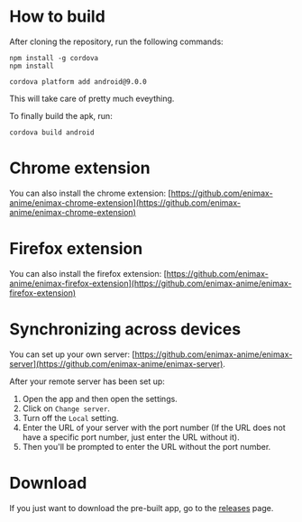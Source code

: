 # How to build

After cloning the repository, run the following commands:

```
npm install -g cordova
npm install
```

```
cordova platform add android@9.0.0
```

This will take care of pretty much eveything.

To finally build the apk, run:

```
cordova build android
```

# Chrome extension
You can also install the chrome extension: [https://github.com/enimax-anime/enimax-chrome-extension](https://github.com/enimax-anime/enimax-chrome-extension)

# Firefox extension
You can also install the firefox extension: [https://github.com/enimax-anime/enimax-firefox-extension](https://github.com/enimax-anime/enimax-firefox-extension)


# Synchronizing across devices

You can set up your own server: [https://github.com/enimax-anime/enimax-server](https://github.com/enimax-anime/enimax-server).

After your remote server has been set up:
1. Open the app and then open the settings.
2. Click on `Change server`.
3. Turn off the `Local` setting.
4. Enter the URL of your server with the port number (If the URL does not have a specific port number, just enter the URL without it).
5. Then you'll be prompted to enter the URL without the port number.



# Download

If you just want to download the pre-built app, go to the [releases](https://github.com/enimax-anime/enimax/releases) page.


